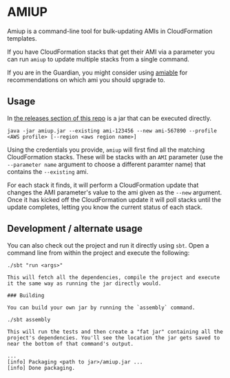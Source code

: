 AMIUP
=====

Amiup is a command-line tool for bulk-updating AMIs in CloudFormation
templates.

If you have CloudFormation stacks that get their AMI via a parameter
you can run `amiup` to update multiple stacks from a single command.

If you are in the Guardian, you might consider using
[amiable](https://amiable.gutools.co.uk/) for recommendations on which
ami you should upgrade to.

## Usage

In
[the releases section of this repo](https://github.com/guardian/amiup/releases)
is a jar that can be executed directly.

    java -jar amiup.jar --existing ami-123456 --new ami-567890 --profile <AWS profile> [--region <aws region name>]

Using the credentials you provide, `amiup` will first find all the
matching CloudFormation stacks. These will be stacks with an `AMI`
parameter (use the `--parameter name` argument to choose a different
paramter name) that contains the `--existing` ami.

For each stack it finds, it will perform a CloudFormation update that
changes the AMI parameter's value to the ami given as the `--new`
argument. Once it has kicked off the CloudFormation update it will
poll stacks until the update completes, letting you know the current
status of each stack.

## Development / alternate usage

You can also check out the project and run it directly using
`sbt`. Open a command line from within the project and execute the
following:

    ./sbt "run <args>"
    
    This will fetch all the dependencies, compile the project and execute
    it the same way as running the jar directly would.
    
    ### Building
    
    You can build your own jar by running the `assembly` command.
    
    ./sbt assembly
    
    This will run the tests and then create a "fat jar" containing all the
    project's dependencies. You'll see the location the jar gets saved to
    near the bottom of that command's output.
    
    ...
    [info] Packaging <path to jar>/amiup.jar ...
    [info] Done packaging.
